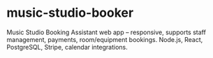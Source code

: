 # music-studio-booker
Music Studio Booking Assistant web app – responsive, supports staff management, payments, room/equipment bookings. Node.js, React, PostgreSQL, Stripe, calendar integrations.
